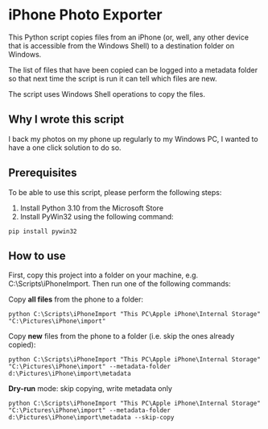 # iPhone Photo Exporter

This Python script copies files from an iPhone (or, well, any other device that is accessible from the Windows Shell) to
a destination folder on Windows.

The list of files that have been copied can be logged into a metadata folder so that next time the script is run it can
tell which files are new.

The script uses Windows Shell operations to copy the files.

## Why I wrote this script

I back my photos on my phone up regularly to my Windows PC, I wanted to have a one click solution to do so.

## Prerequisites

To be able to use this script, please perform the following steps:

   1. Install Python 3.10 from the Microsoft Store 
   2. Install PyWin32 using the following command: 
 
    pip install pywin32

## How to use

First, copy this project into a folder on your machine, e.g. C:\Scripts\iPhoneImport. Then run one of the following
commands:

Copy **all files** from the phone to a folder:

    python C:\Scripts\iPhoneImport "This PC\Apple iPhone\Internal Storage" "C:\Pictures\iPhone\import"

Copy **new** files from the phone to a folder (i.e. skip the ones already copied):

    python C:\Scripts\iPhoneImport "This PC\Apple iPhone\Internal Storage" "C:\Pictures\iPhone\import" --metadata-folder d:\Pictures\iPhone\import\metadata

**Dry-run** mode: skip copying, write metadata only

    python C:\Scripts\iPhoneImport "This PC\Apple iPhone\Internal Storage" "C:\Pictures\iPhone\import" --metadata-folder d:\Pictures\iPhone\import\metadata --skip-copy
